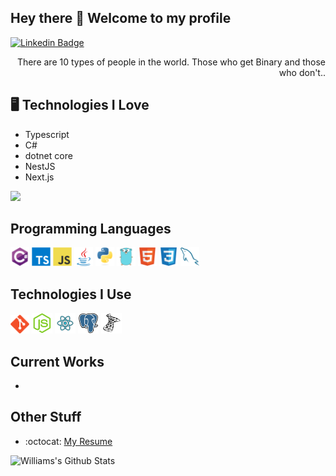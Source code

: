 ## Hey there 👋 Welcome to my profile

[![Linkedin Badge](https://img.shields.io/badge/-wsharp07-blue?style=flat-square&logo=Linkedin&logoColor=white&link=https://www.linkedin.com/in/wsharp07)](https://www.linkedin.com/in/wsharp07)

<div style="text-align: right">There are 10 types of people in the world. Those who get Binary and those who don't.. </div>

## 🖥️ Technologies I Love
* Typescript
* C#
* dotnet core
* NestJS
* Next.js

<img src = "https://github-readme-stats.vercel.app/api/top-langs/?username=wsharp07&layout=compact">

## Programming Languages
<img src = 'https://github.com/wsharp07/wsharp07/blob/main/images/csharp.svg' width='30'/> <img src = 'https://github.com/wsharp07/wsharp07/blob/main/images/typescript.svg' width='30'/> <img src = 'https://github.com/wsharp07/wsharp07/blob/main/images/js.svg' width='30'/> <img src = 'https://github.com/wsharp07/wsharp07/blob/main/images/java.svg' width='30'/> <img src = 'https://github.com/wsharp07/wsharp07/blob/main/images/python.svg' width='30'/> <img src = 'https://github.com/wsharp07/wsharp07/blob/main/images/go.svg' width='30'/> <img src = 'https://github.com/wsharp07/wsharp07/blob/main/images/html.svg' width='30'/>  <img src = 'https://github.com/wsharp07/wsharp07/blob/main/images/css.svg' width='30'/> <img src = 'https://github.com/wsharp07/wsharp07/blob/main/images/sql.svg' width='30'/> 
 
 ## Technologies I Use
 <img src = 'https://github.com/wsharp07/wsharp07/blob/main/images/git.svg' width='30'/> <img src = 'https://github.com/wsharp07/wsharp07/blob/main/images/nodejs.svg' width='33'/> <img src = 'https://github.com/wsharp07/wsharp07/blob/main/images/react.svg' width='33'/> <img src = 'https://github.com/wsharp07/wsharp07/blob/main/images/postgresql.svg' width='33'/> <img src = 'https://github.com/wsharp07/wsharp07/blob/main/images/microsoftsqlserver.svg' width='33'/>
 
 
## Current Works
 * 
 
## Other Stuff
  - :octocat: [My Resume](https://github.com/wsharp07/wsharp07/blob/main/docs/sharp_william_resume.pdf)


![Williams's Github Stats](https://github-readme-stats.vercel.app/api?username=wsharp07&show_icons=true&hide=[%22issues%22])
 
 